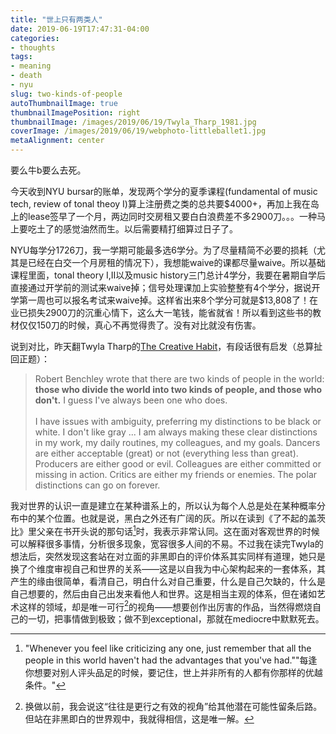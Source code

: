 ```yaml
---
title: "世上只有两类人"
date: 2019-06-19T17:47:31-04:00
categories:
- thoughts 
tags:
- meaning
- death
- nyu
slug: two-kinds-of-people
autoThumbnailImage: true
thumbnailImagePosition: right
thumbnailImage: /images/2019/06/19/Twyla_Tharp_1981.jpg
coverImage: /images/2019/06/19/webphoto-littleballet1.jpg
metaAlignment: center
---
```


要么牛b要么去死。
<!--more-->

今天收到NYU bursar的账单，发现两个学分的夏季课程(fundamental of music tech, review of tonal theoy I)算上注册费之类的总共要$4000+，再加上我在岛上的lease签早了一个月，两边同时交房租又要白白浪费差不多2900刀。。。一种马上要吃土了的感觉油然而生。以后需要精打细算过日子了。

NYU每学分1726刀，我一学期可能最多选6学分。为了尽量精简不必要的损耗（尤其是已经在白交一个月房租的情况下），我想能waive的课都尽量waive。所以基础课程里面，tonal theory I,II以及music history三门总计4学分，我要在暑期自学后直接通过开学前的测试来waive掉；信号处理课加上实验整整有4个学分，据说开学第一周也可以报名考试来waive掉。这样省出来8个学分可就是$13,808了！在业已损失2900刀的沉重心情下，这么大一笔钱，能省就省！所以看到这些书的教材仅仅150刀的时候，真心不再觉得贵了。没有对比就没有伤害。

说到对比，昨天翻Twyla Tharp的[The Creative Habit](https://www.goodreads.com/book/show/254799.The_Creative_Habit)，有段话很有启发（总算扯回正题）：

>Robert Benchley wrote that there are two kinds of people in the world: **those who divide the world into two kinds of people, and those who don't.** I guess I've always been one who does. <br><br>
I have issues with ambiguity, preferring my distinctions to be black or white. I don't like gray ... I am always making these clear distinctions in my work, my daily routines, my colleagues, and my goals. Dancers are either acceptable (great) or not (everything less than great). Producers are either good or evil. Colleagues are either committed or missing in action. Critics are either my friends or enemies. The polar distinctions can go on forever.

我对世界的认识一直是建立在某种谱系上的，所以认为每个人总是处在某种概率分布中的某个位置。也就是说，黑白之外还有广阔的灰。所以在读到《了不起的盖茨比》里父亲在书开头说的那句话[^1]时，我表示非常认同。这在面对客观世界的时候可以解释很多事情，分析很多现象，宽容很多人间的不易。不过我在读完Twyla的想法后，突然发现这套站在对立面的非黑即白的评价体系其实同样有道理，她只是换了个维度审视自己和世界的关系——这是以自我为中心架构起来的一套体系，其产生的缘由很简单，看清自己，明白什么对自己重要，什么是自己欠缺的，什么是自己想要的，然后由自己出发来看他人和世界。这是相当主观的体系，但在诸如艺术这样的领域，却是唯一可行[^2]的视角——想要创作出厉害的作品，当然得燃烧自己的一切，把事情做到极致；做不到exceptional，那就在mediocre中默默死去。

[^1]: "Whenever you feel like criticizing any one, just remember that all the people in this world haven't had the advantages that you've had.""每逢你想要对别人评头品足的时候，要记住，世上并非所有的人都有你那样的优越条件。"

[^2]: 换做以前，我会说这“往往是更行之有效的视角”给其他潜在可能性留条后路。但站在非黑即白的世界观中，我就得相信，这是唯一解。

